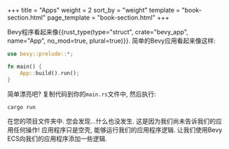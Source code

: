 +++
title = "Apps"
weight = 2
sort_by = "weight"
template = "book-section.html"
page_template = "book-section.html"
+++

Bevy程序看起来像{{rust_type(type="struct", crate="bevy_app", name="App", no_mod=true, plural=true)}}. 简单的Bevy应用看起来像这样:

```rs
use bevy::prelude::*;

fn main() {
    App::build().run();
}
```

简单漂亮吧? 复制代码到你的```main.rs```文件中, 然后执行:

```
cargo run
```

在您的项目文件夹中. 您会发现...什么也没发生. 这是因为我们尚未告诉我们的应用任何操作! 应用程序只是空壳, 能够运行我们的应用程序逻辑. 让我们使用Bevy ECS向我们的应用程序添加一些逻辑. 
